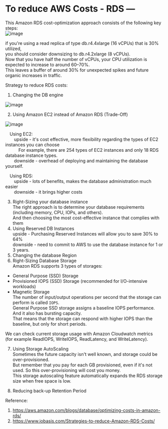 # To reduce AWS Costs - RDS — 

This Amazon RDS cost-optimization approach consists of the following key steps:  
![image](https://user-images.githubusercontent.com/26399543/147840980-1518f139-7502-4fdd-ac5b-9ae338ddbfb1.png)

if you're using a read replica of type db.r4.4xlarge (16 vCPUs) that is 30% utilized,  
you should consider downsizing to db.r4.2xlarge (8 vCPUs).  
Now that you have half the number of vCPUs, your CPU utilization is expected to increase to around 60–70%.  
This leaves a buffer of around 30% for unexpected spikes and future organic increases in traffic.  

Strategy to reduce RDS costs:  

1. Changing the DB engine  

![image](https://user-images.githubusercontent.com/26399543/147840812-43c76af1-4f70-4953-ac3a-eb31da88e806.png)

2. Using Amazon EC2 instead of Amazon RDS (Trade-Off)  

![image](https://user-images.githubusercontent.com/26399543/147840817-173237ce-8406-4240-a54f-50cc4223e131.png)

 Using EC2:  
  upside - it's cost effective, more flexibility regarding the types of EC2 instances you can choose   
   For example, there are 254 types of EC2 instances and only 18 RDS database instance types.  
  downside - overhead of deploying and maintaining the database yourself.  

 Using RDS:  
  upside - lots of benefits, makes the database administration much easier  
  downside - it brings higher costs  

3. Right-Sizing your database instance  
The right approach is to determine your database requirements (including memory, CPU, IOPs, and others).  
And then choosing the most cost-effective instance that complies with them  
4. Using Reserved DB Instances  
upside - Purchasing Reserved Instances will allow you to save 30% to 64%  
downside - need to commit to AWS to use the database instance for 1 or 3 years.
5. Changing the database Region  
6. Right-Sizing Database Storage  
Amazon RDS supports 3 types of storages:
- General Purpose (SSD) Storage
- Provisioned IOPS (SSD) Storage (recommended for I/O-intensive workloads)  
- Magnetic Storage  
The number of input/output operations per second that the storage can perform is called `IOPS`.  
General Purpose SSD storage assigns a baseline IOPS performance.  
And it also has bursting capacity.  
That means that the storage can respond with higher IOPS than the baseline, but only for short periods.  

We can check current storage usage with Amazon Cloudwatch metrics  
(for example ReadIOPS, WriteIOPS, ReadLatency, and WriteLatency).  

7. Using Storage AutoScaling  
Sometimes the future capacity isn't well known, and storage could be over-provisioned.  
But remember that you pay for each GB provisioned, even if it's not used. So this over-provisioning will cost you money.  
This storage autoscaling feature automatically expands the RDS storage size when free space is low.  

8. Reducing back-up Retention Period 


Reference:  
1. https://aws.amazon.com/blogs/database/optimizing-costs-in-amazon-rds/
2. https://www.iobasis.com/Strategies-to-reduce-Amazon-RDS-Costs/

